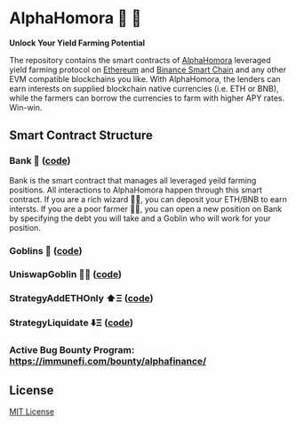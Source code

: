 # AlphaHomora 💫 🔐

**Unlock Your Yield Farming Potential**

The repository contains the smart contracts of [AlphaHomora](https://homora.alphafinance.io) leveraged yield farming protocol on [Ethereum](https://ethereum.org/) and [Binance Smart Chain](https://www.binance.org/en/smartChain) and any other EVM compatible blockchains you like. With AlphaHomora, the lenders can earn interests on supplied blockchain native currencies (i.e. ETH or BNB), while the farmers can borrow the currencies to farm with higher APY rates. Win-win.

## Smart Contract Structure

### Bank 🏦 ([code](./contracts/Bank.sol))

Bank is the smart contract that manages all leveraged yeild farming positions. All interactions to AlphaHomora happen through this smart contract. If you are a rich wizard 🧙‍♂️, you can deposit your ETH/BNB to earn intersts. If you are a poor farmer 👩‍🌾, you can open a new position on Bank by specifying the debt you will take and a Goblin who will work for your position.

### Goblins 👺 ([code](./contracts/Goblin.sol))

### UniswapGoblin 🦄👺 ([code](./contracts/UniswapGoblin.sol))

### StrategyAddETHOnly ⬆️Ξ ([code](./contracts/StrategyAddETHOnly.sol))

### StrategyLiquidate ⬇️Ξ ([code](./contracts/StrategyLiquidate.sol))

### Active Bug Bounty Program: https://immunefi.com/bounty/alphafinance/

## License

[MIT License](https://opensource.org/licenses/MIT)
